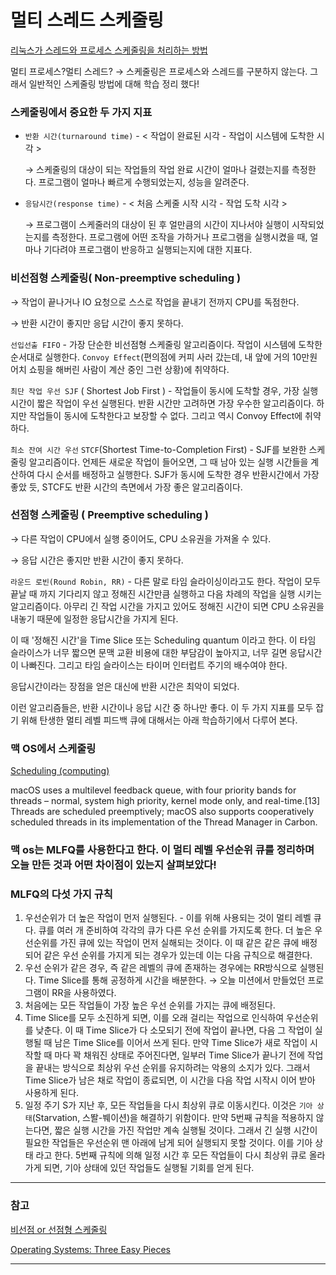 # 멀티 스레드 스케줄링

[리눅스가 스레드와 프로세스 스케줄링을 처리하는 방법](https://www.it-swarm.dev/ko/linux/%EB%A6%AC%EB%88%85%EC%8A%A4%EA%B0%80-%EC%8A%A4%EB%A0%88%EB%93%9C%EC%99%80-%ED%94%84%EB%A1%9C%EC%84%B8%EC%8A%A4-%EC%8A%A4%EC%BC%80%EC%A4%84%EB%A7%81%EC%9D%84-%EC%B2%98%EB%A6%AC%ED%95%98%EB%8A%94-%EB%B0%A9%EB%B2%95/941066225/)

멀티 프로세스?멀티 스레드? → 스케줄링은 프로세스와 스레드를 구분하지 않는다.  그래서 일반적인 스케줄링 방법에 대해 학습 정리 했다!

### 스케줄링에서 중요한 두 가지 지표

- `반환 시간(turnaround time)` - < 작업이 완료된 시각 - 작업이 시스템에 도착한 시각 >
    
    → 스케줄링의 대상이 되는 작업들의 작업 완료 시간이 얼마나 걸렸는지를 측정한다. 프로그램이 얼마나 빠르게 수행되었는지, 성능을 알려준다. 
    
- `응담시간(response time)` - < 처음 스케줄 시작 시각 - 작업 도착 시각 >
    
    → 프로그램이 스케줄러의 대상이 된 후 얼만큼의 시간이 지나서야 실행이 시작되었는지를 측정한다. 프로그램에 어떤 조작을 가하거나 프로그램을 실행시켰을 때, 얼마나 기다려야 프로그램이 반응하고 실행되는지에 대한 지표다.

### 비선점형 스케줄링( Non-preemptive scheduling )

→ 작업이 끝나거나 IO 요청으로 스스로 작업을 끝내기 전까지 CPU를 독점한다. 

→ 반환 시간이 좋지만 응답 시간이 좋지 못하다. 

`선입선출 FIFO` - 가장 단순한 비선점형 스케줄링 알고리즘이다. 작업이 시스템에 도착한 순서대로 실행한다. `Convoy Effect`(편의점에 커피 사러 갔는데, 내 앞에 거의 10만원 어치 쇼핑을 해버린 사람이 계산 중인 그런 상황)에 취약하다. 

`최단 작업 우선 SJF` ( Shortest Job First ) - 작업들이 동시에 도착할 경우, 가장 실행 시간이 짧은 작업이 우선 실행된다. 반환 시간만 고려하면 가장 우수한 알고리즘이다. 하지만  작업들이 동시에 도착한다고 보장할 수 없다. 그리고 역시 Convoy Effect에 취약하다.

`최소 잔여 시간 우선` `STCF`(Shortest Time-to-Completion First) - SJF를 보완한 스케줄링 알고리즘이다. 언제든 새로운 작업이 들어오면, 그 때 남아 있는 실행 시간들을 계산하여 다시 순서를 배정하고 실행한다. SJF가 동시에 도착한 경우 반환시간에서 가장 좋았 듯, STCF도 반환 시간의 측면에서 가장 좋은 알고리즘이다. 

### 선점형 스케줄링 ( Preemptive scheduling )

→ 다른 작업이 CPU에서 실행 중이어도, CPU 소유권을 가져올 수 있다. 

→ 응답 시간은 좋지만 반환 시간이 좋지 못하다. 

`라운드 로빈(Round Robin, RR)` -  다른 말로 타임 슬라이싱이라고도 한다. 작업이 모두 끝날 때 까지 기다리지 않고 정해진 시간만큼 실행하고 다음 차례의 작업을 실행 시키는 알고리즘이다. 아무리 긴 작업 시간을 가지고 있어도 정해진 시간이 되면 CPU 소유권을 내놓기 때문에 일정한 응답시간을 가지게 된다. 

이 때 '정해진 시간'을 Time Slice 또는 Scheduling quantum 이라고 한다.  이 타임 슬라이스가 너무 짧으면 문맥 교환 비용에 대한 부담감이 높아지고, 너무 길면 응답시간이 나빠진다. 그리고 타임 슬라이스는 타이머 인터럽트 주기의 배수여야 한다. 

응답시간이라는 장점을 얻은 대신에 반환 시간은 최악이 되었다. 

이런 알고리즘들은, 반환 시간이나 응답 시간 중 하나만 좋다. 이 두 가지 지표를 모두 잡기 위해 탄생한 멀티 레벨 피드백 큐에 대해서는 아래 학습하기에서 다루어 본다.


### 맥 OS에서 스케줄링
[Scheduling (computing)](https://en.wikipedia.org/wiki/Scheduling_(computing))

macOS uses a multilevel feedback queue, with four priority bands for threads – normal, system high priority, kernel mode only, and real-time.[13] Threads are scheduled preemptively; macOS also supports cooperatively scheduled threads in its implementation of the Thread Manager in Carbon.

### 맥 os는 MLFQ를 사용한다고 한다. 이 멀티 레벨 우선순위 큐를 정리하며 오늘 만든 것과 어떤 차이점이 있는지 살펴보았다!

### MLFQ의 다섯 가지 규칙

1. 우선순위가 더 높은 작업이 먼저 실행된다. - 이를 위해 사용되는 것이 멀티 레벨 큐다. 큐를 여러 개 준비하여 각각의 큐가 다른 우선 순위를 가지도록 한다. 더 높은 우선순위를 가진 큐에 있는 작업이 먼저 실해되는 것이다. 이 때 같은 같은 큐에 배정되어 같은 우선 순위를 가지게 되는 경우가 있는데 이는 다음 규칙으로 해결한다. 
2. 우선 순위가 같은 경우, 즉 같은 레벨의 큐에 존재하는 경우에는 RR방식으로 실행된다. Time Slice를 통해 공정하게 시간을 배분한다. → 오늘 미션에서 만들었던 프로그램이 RR을 사용하였다. 
3. 처음에는 모든 작업들이 가장 높은 우선 순위를 가지는 큐에 배정된다. 
4. Time Slice를 모두 소진하게 되면, 이를 오래 걸리는 작업으로 인식하여 우선순위를 낮춘다. 이 때 Time Slice가 다 소모되기 전에 작업이 끝나면, 다음 그 작업이 실행될 때 남은 Time Slice를 이어서 쓰게 된다. 만약 Time Slice가 새로 작업이 시작할 때 마다 꽉 채워진 상태로 주어진다면, 일부러 Time Slice가 끝나기 전에 작업을 끝내는 방식으로 최상위 우선 순위를 유지하려는 악용의 소지가 있다. 그래서 Time Slice가 남은 채로 작업이 종료되면, 이 시간을 다음 작업 시작시 이어 받아 사용하게 된다. 
5. 일정 주기 S가 지난 후, 모든 작업들을 다시 최상위 큐로 이동시킨다. 이것은 `기아 상태`(Starvation, 스똴-붸이션)을 해결하기 위함이다. 만약 5번째 규칙을 적용하지 않는다면, 짧은 실행 시간을 가진 작업만 계속 실행될 것이다. 그래서 긴 실행 시간이 필요한 작업들은 우선순위 맨 아래에 남게 되어 실행되지 못할 것이다. 이를 기아 상태 라고 한다. 5번째 규칙에 의해 일정 시간 후 모든 작업들이 다시 최상위 큐로 올라가게 되면, 기아 상태에 있던 작업들도 실행될 기회를 얻게 된다.



---

### 참고
[비선점 or 선점형 스케줄링](https://m.blog.naver.com/PostView.nhn?blogId=rlaauddlf200&logNo=30141162460&proxyReferer=https:%2F%2Fwww.google.com%2F)

[Operating Systems: Three Easy Pieces](http://pages.cs.wisc.edu/~remzi/OSTEP/)

---

